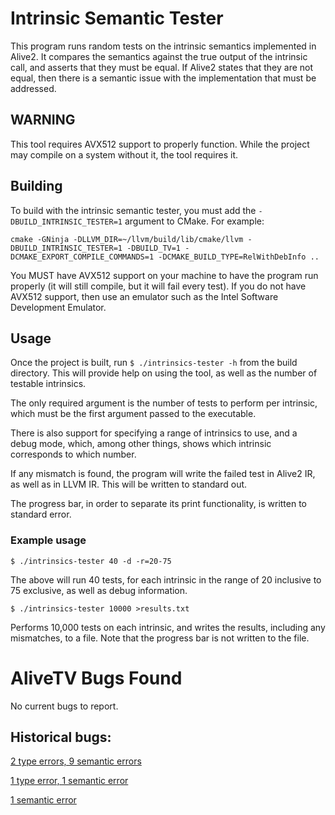 Intrinsic Semantic Tester
=========================

This program runs random tests on the intrinsic semantics
implemented in Alive2. It compares the semantics against
the true output of the intrinsic call, and asserts that
they must be equal. If Alive2 states that they are not equal,
then there is a semantic issue with the implementation that
must be addressed.

WARNING
-------
This tool requires AVX512 support to properly function. While 
the project may compile on a system without it, the tool requires it.

Building
--------
To build with the intrinsic semantic tester, you must add the `-DBUILD_INTRINSIC_TESTER=1` 
argument to CMake. For example:

```
cmake -GNinja -DLLVM_DIR=~/llvm/build/lib/cmake/llvm -DBUILD_INTRINSIC_TESTER=1 -DBUILD_TV=1 -DCMAKE_EXPORT_COMPILE_COMMANDS=1 -DCMAKE_BUILD_TYPE=RelWithDebInfo ..
```

You MUST have AVX512 support on your machine to have the program run properly 
(it will still compile, but it will fail every test). If you do not have AVX512 
support, then use an emulator such as the Intel Software Development Emulator.

Usage
-----
Once the project is built, run `$ ./intrinsics-tester -h` from the build directory.
This will provide help on using the tool, as well as the number of testable intrinsics.

The only required argument is the number of tests to perform per intrinsic, which
must be the first argument passed to the executable. 

There is also support for specifying a range of intrinsics to use, and a debug mode, 
which, among other things, shows which intrinsic corresponds to which number.

If any mismatch is found, the program will write the failed test in Alive2 IR, as well 
as in LLVM IR. This will be written to standard out.

The progress bar, in order to separate its print functionality, is written to standard error.

### Example usage
```
$ ./intrinsics-tester 40 -d -r=20-75
```
The above will run 40 tests, for each intrinsic in the range of 20 inclusive to 
75 exclusive, as well as debug information.

```
$ ./intrinsics-tester 10000 >results.txt
```
Performs 10,000 tests on each intrinsic, and writes the results, including any mismatches, 
to a file. Note that the progress bar is not written to the file.

AliveTV Bugs Found
==================

No current bugs to report.


## Historical bugs:

[2 type errors, 9 semantic errors](https://github.com/zhengyang92/alive2-x86/commit/1100832edf82a0652fac46c8ddb82e7830bca11f#diff-1e2e97eee3636d89935ab5[%E2%80%A6]8926d70fcae3f26eeb88a32eea4c)

[1 type error, 1 semantic error](https://github.com/zhengyang92/alive2-x86/commit/69e464ad1af37528cf71ea69c41fb80976d7008a)

[1 semantic error](https://github.com/zhengyang92/alive2-x86/commit/2c87fa45b3e2a4472f260d798953a4f07d543f6c)
